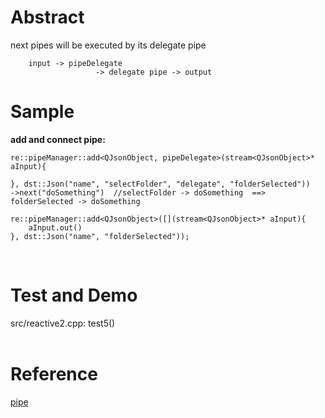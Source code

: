 # Abstract
next pipes will be executed by its delegate pipe
```
    input -> pipeDelegate                        
                   -> delegate pipe -> output
```

# Sample
**add and connect pipe:**  
```
re::pipeManager::add<QJsonObject, pipeDelegate>(stream<QJsonObject>* aInput){
    
}, dst::Json("name", "selectFolder", "delegate", "folderSelected"))
->next("doSomething")  //selectFolder -> doSomething  ==> folderSelected -> doSomething

re::pipeManager::add<QJsonObject>([](stream<QJsonObject>* aInput){
    aInput.out()
}, dst::Json("name", "folderSelected"));
```  
</br>

# Test and Demo
src/reactive2.cpp: test5()  
</br>

# Reference
[pipe](pipe.md)